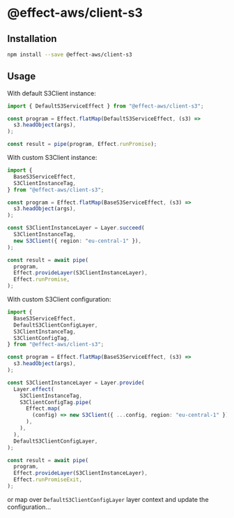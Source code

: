 # @effect-aws/client-s3

## Installation

```bash
npm install --save @effect-aws/client-s3
```

## Usage

With default S3Client instance:

```typescript
import { DefaultS3ServiceEffect } from "@effect-aws/client-s3";

const program = Effect.flatMap(DefaultS3ServiceEffect, (s3) =>
  s3.headObject(args),
);

const result = pipe(program, Effect.runPromise);
```

With custom S3Client instance:

```typescript
import {
  BaseS3ServiceEffect,
  S3ClientInstanceTag,
} from "@effect-aws/client-s3";

const program = Effect.flatMap(BaseS3ServiceEffect, (s3) =>
  s3.headObject(args),
);

const S3ClientInstanceLayer = Layer.succeed(
  S3ClientInstanceTag,
  new S3Client({ region: "eu-central-1" }),
);

const result = await pipe(
  program,
  Effect.provideLayer(S3ClientInstanceLayer),
  Effect.runPromise,
);
```

With custom S3Client configuration:

```typescript
import {
  BaseS3ServiceEffect,
  DefaultS3ClientConfigLayer,
  S3ClientInstanceTag,
  S3ClientConfigTag,
} from "@effect-aws/client-s3";

const program = Effect.flatMap(BaseS3ServiceEffect, (s3) =>
  s3.headObject(args),
);

const S3ClientInstanceLayer = Layer.provide(
  Layer.effect(
    S3ClientInstanceTag,
    S3ClientConfigTag.pipe(
      Effect.map(
        (config) => new S3Client({ ...config, region: "eu-central-1" }),
      ),
    ),
  ),
  DefaultS3ClientConfigLayer,
);

const result = await pipe(
  program,
  Effect.provideLayer(S3ClientInstanceLayer),
  Effect.runPromiseExit,
);
```

or map over `DefaultS3ClientConfigLayer` layer context and update the configuration...

